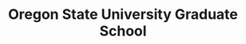 ---
client: OSU
title: Oregon State University Graduate School
logo: 
website: http://gradschool.oregonstate.edu
location: Corvallis, Or.
employment:
  - title: Web Developer / UX Architect
    start: 2012-04-09
    end: 2014-09-21
startdate: 2012-04-09
enddate: 2014-09-21
category: client
layout: client
publish:  
 print: true
 featured: true
description: As Oregon's premier research university, OSU is recognized internationally for it's "very high research activity". The Graduate School, and the programs it manages, are essential in maintaining this status.
---